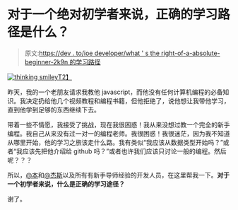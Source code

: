 # 对于一个绝对初学者来说，正确的学习路径是什么？

> 原文:[https://dev . to/ioe developer/what ' s the right-of-a-absolute-beginner-2k9n 的学习路径](https://dev.to/ioedeveloper/what-is-the-right-learning-path-for-an-absolute-beginner-2k9n)

[![thinking smiley](../Images/05c69c7bc760838cebf7fa3326c5c0bd.png)T2】](https://res.cloudinary.com/practicaldev/image/fetch/s--3MryEdg0--/c_limit%2Cf_auto%2Cfl_progressive%2Cq_auto%2Cw_880/https://emojipedia-us.s3.dualstack.us-west-1.amazonaws.com/thumbs/160/facebook/138/thinking-face_1f914.png)

昨天，我的一个老朋友请求我教他 javascript，而他没有任何计算机编程的必备知识。我决定扔给他几个视频教程和编程书籍，但他拒绝了，说他想让我带他学习，直到他学到足够的东西继续下去。

带着一些不情愿，我接受了挑战，现在我很困惑！我从来没想过教一个完全的新手编程。我自己从来没有过一对一的编程老师。我很困惑！我很迷茫，因为我不知道从哪里开始，他的学习之旅该走什么路。我有类似“我应该从数据类型开始吗？”或者“我应该先把他介绍给 github 吗？”或者也许我们应该只讨论一般的编程。然后呢？？？

所以，[@本](https://dev.to/ben)和[@杰斯](https://dev.to/jess)以及所有有新手导师经验的开发人员，在这里帮我一下。**对于一个初学者来说，什么是正确的学习途径？**

谢了。